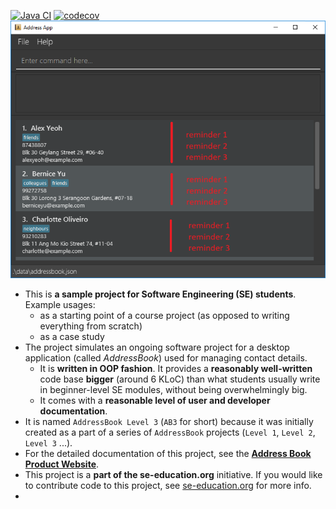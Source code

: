 [![Java CI](https://github.com/AY2526S1-CS2103T-F09-1/tp/actions/workflows/gradle.yml/badge.svg?branch=master)](https://github.com/AY2526S1-CS2103T-F09-1/tp/actions/workflows/gradle.yml)
[![codecov](https://codecov.io/gh/AY2526S1-CS2103T-F09-1/tp/branch/master/graph/badge.svg)](https://app.codecov.io/gh/AY2526S1-CS2103T-F09-1/tp)
![Ui](docs/images/Ui.png)

* This is **a sample project for Software Engineering (SE) students**.<br>
  Example usages:
  * as a starting point of a course project (as opposed to writing everything from scratch)
  * as a case study
* The project simulates an ongoing software project for a desktop application (called _AddressBook_) used for managing contact details.
  * It is **written in OOP fashion**. It provides a **reasonably well-written** code base **bigger** (around 6 KLoC) than what students usually write in beginner-level SE modules, without being overwhelmingly big.
  * It comes with a **reasonable level of user and developer documentation**.
* It is named `AddressBook Level 3` (`AB3` for short) because it was initially created as a part of a series of `AddressBook` projects (`Level 1`, `Level 2`, `Level 3` ...).
* For the detailed documentation of this project, see the **[Address Book Product Website](https://se-education.org/addressbook-level3)**.
* This project is a **part of the se-education.org** initiative. If you would like to contribute code to this project, see [se-education.org](https://se-education.org/#contributing-to-se-edu) for more info.
* 
